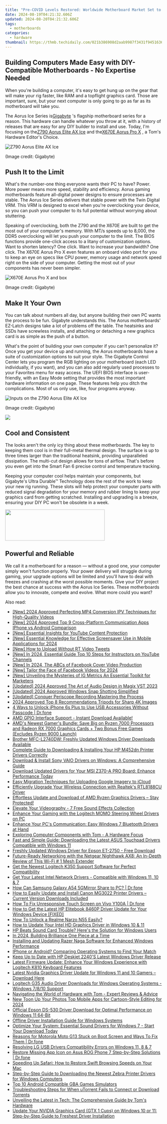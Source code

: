 ```yaml
---
title: "Pre-COVID Levels Restored: Worldwide Motherboard Market Set to Deliver 39 Million Units This Year"
date: 2024-08-19T04:21:32.606Z
updated: 2024-08-20T04:21:32.606Z
tags:
  - motherboards
categories:
  - hardware
thumbnail: https://thmb.techidaily.com/021b386908d2aab9987f3431f9451636e6368aadab9296b545a53a53a62cf42a.jpg
---
```


## Building Computers Made Easy with DIY-Compatible Motherboards - No Expertise Needed

When you're building a computer, it's easy to get hung up on the gear that will make your rig faster, like RAM and a topflight graphics card. Those are important, sure, but your next computer is only going to go as far as its motherboard will take you.

 The Aorus Ice Series is[Gigabyte](https://www.gigabyte.com/) 's flagship motherboard series for a reason. This hardware can handle whatever you throw at it, with a history of releases that are easy for any DIY builder to install and use. Today, I'm focusing on the[Z790 Aorus Elite AX Ice](https://www.gigabyte.com/Motherboard/Z790-AORUS-ELITE-AX-ICE) and the[X670E Aorus Pro X](https://www.gigabyte.com/Motherboard/X670E-AORUS-PRO-X) , a Tom's Hardware Editor's Choice.

![Z790 Aorus Elite AX Ice](https://cdn.mos.cms.futurecdn.net/BvD4dY7HrwcP6YrfYuEo7d-320-80.jpg)

 (Image credit: Gigabyte)

## Push It to the Limit

 What's the number-one thing everyone wants their PC to have? Power. More power means more speed, stability and efficiency. Aorus gaming motherboards feature all-digital power designs to ensure processes are stable. The Aorus Ice Series delivers that stable power with the Twin Digital VRM. This VRM is designed to excel when you're overclocking your device, so you can push your computer to its full potential without worrying about stuttering.

 Speaking of overclocking, both the Z790 and the X670E are built to get the most out of your computer's memory. With MT/s speeds up to 8,000, the DDR5 overclocking will let you push your computer to the limit. The BIOS functions provide one-click access to a litany of customization options. Want to shorten latency? One click. Want to increase your bandwidth? One click. The X670E Aorus Pro X even features an onboard video port for you to keep an eye on specs like CPU power, memory usage and network speed right on the side of your computer. Getting the most out of your components has never been simpler.

![X670E Aorus Pro X and box](https://cdn.mos.cms.futurecdn.net/Ac8dbm46aE9RQrbyD5UXkc-320-80.jpg)

 (Image credit: Gigabyte)

## Make It Your Own

 You can talk about numbers all day, but anyone building their own PC wants the process to be fun. Gigabyte understands this. The Aorus motherboards' EZ-Latch designs take a lot of problems off the table. The heatsinks and SSDs have screwless installs, and attaching or detaching a new graphics card is as simple as the push of a button.

 What's the point of building your own computer if you can't personalize it? Once you get your device up and running, the Aorus motherboards have a suite of customization options to suit your style. The Gigabyte Control Center lets you program the RGB lighting on your motherboard (each LED individually, if you want), and you can also add regularly used processes to your Favorites menu for easy access. The UEFI BIOS interface is user-friendly, with an Easy Mode setting that provides the most important hardware information on one page. These features help you ditch the complications. Most of us only use, like, four programs anyway.

![Inputs on the Z790 Aorus Elite AX Ice](https://cdn.mos.cms.futurecdn.net/ZJTzXgko8kFBq2GmqXiqPc-320-80.jpg)

 (Image credit: Gigabyte)

<!-- affiliate ads begin -->
<a href="https://shop.systoolsgroup.com/affiliate.php?ACCOUNT=SYSTOOBY&AFFILIATE=108875&PATH=https%3A%2F%2Fwww.systoolsgroup.com%3FAFFILIATE%3D108875%26RESOURCE%3DSysTools%2BOST%2BRecovery"><img src="https://www.systoolsgroup.com/box/ost-recovery.png" border="0"></a>
<!-- affiliate ads end -->
## Cool and Consistent

 The looks aren't the only icy thing about these motherboards. The key to keeping them cool is in their full-metal thermal design. The surface is up to three times larger than the traditional heatsink, providing unparalleled dissipation. The multi-cut design allows for tons of airflow. That's before you even get into the Smart Fan 6 precise control and temperature tracking.

 Keeping your computer cool helps maintain your components, but Gigabyte's Ultra Durable™ Technology does the rest of the work to keep your new rig running. These slots will help protect your computer parts with reduced signal degradation for your memory and rubber lining to keep your graphics card from getting scratched. Installing and upgrading is a breeze, ensuring your DIY PC won't be obsolete in a week.

<!-- affiliate ads begin -->
<a href="https://proteahair.pxf.io/c/5597632/1983634/23621" target="_top" id="1983634"><img src="//a.impactradius-go.com/display-ad/23621-1983634" border="0" alt="" width="320" height="100"/></a><img height="0" width="0" src="https://imp.pxf.io/i/5597632/1983634/23621" style="position:absolute;visibility:hidden;" border="0" />
<!-- affiliate ads end -->
## Powerful and Reliable

 We call it a motherboard for a reason — without a good one, your computer simply won't function properly. Your power delivery will struggle during gaming, your upgrade options will be limited and you'll have to deal with freezes and crashing at the worst possible moments. Give your DIY project the best chance at success with the Aorus Ice Series. These motherboards allow you to innovate, compete and evolve. What more could you want?


<ins class="adsbygoogle"
     style="display:block"
     data-ad-format="autorelaxed"
     data-ad-client="ca-pub-7571918770474297"
     data-ad-slot="1223367746"></ins>



<ins class="adsbygoogle"
     style="display:block"
     data-ad-client="ca-pub-7571918770474297"
     data-ad-slot="8358498916"
     data-ad-format="auto"
     data-full-width-responsive="true"></ins>

<span class="atpl-alsoreadstyle">Also read:</span>
<div><ul>
<li><a href="https://instagram-videos.techidaily.com/new-2024-approved-perfecting-mp4-conversion-ipv-techniques-for-high-quality-videos/"><u>[New] 2024 Approved  Perfecting MP4 Conversion  IPV Techniques for High-Quality Videos</u></a></li>
<li><a href="https://screen-capture.techidaily.com/new-2024-approved-top-9-cross-platform-communication-apps-iphone-vs-android-comparison/"><u>[New] 2024 Approved  Top 9 Cross-Platform Communication Apps  IPhone vs Android Comparison</u></a></li>
<li><a href="https://youtube-zero.techidaily.com/ssential-insights-for-youtube-content-protection/"><u>[New] Essential Insights for YouTube Content Protection</u></a></li>
<li><a href="https://screen-activity-recording.techidaily.com/new-essential-knowledge-for-effective-screensaver-use-in-mobile-applications-for-2024/"><u>[New] Essential Knowledge for Effective Screensaver Use in Mobile Applications for 2024</u></a></li>
<li><a href="https://twitter-videos.techidaily.com/new-how-to-upload-without-rt-video-tweets/"><u>[New] How to Upload Without RT  Video Tweets</u></a></li>
<li><a href="https://facebook-record-videos.techidaily.com/new-in-2024-essential-guide-top-10-steps-for-instructors-on-youtube-channels/"><u>[New] In 2024, Essential Guide  Top 10 Steps for Instructors on YouTube Channels</u></a></li>
<li><a href="https://facebook-video-content.techidaily.com/new-in-2024-the-abcs-of-facebook-cover-video-production/"><u>[New] In 2024, The ABCs of Facebook Cover Video Production</u></a></li>
<li><a href="https://facebook-video-files.techidaily.com/new-tailor-the-face-of-facebook-videos-for-2024/"><u>[New] Tailor the Face of Facebook Videos for 2024</u></a></li>
<li><a href="https://instagram-videos.techidaily.com/new-unveiling-the-mysteries-of-ig-metrics-an-essential-toolkit-for-marketers/"><u>[New] Unveiling the Mysteries of IG Metrics  An Essential Toolkit for Marketers</u></a></li>
<li><a href="https://vp-tips.techidaily.com/updated-2024-approved-the-art-of-audio-design-in-magix-vst-2023/"><u>[Updated] 2024 Approved  The Art of Audio Design in Magix VST 2023</u></a></li>
<li><a href="https://on-screen-recording.techidaily.com/updated-2024-approved-windows-snap-shotting-simplified/"><u>[Updated] 2024 Approved  Windows Snap Shotting Simplified</u></a></li>
<li><a href="https://extra-tips.techidaily.com/updated-conquer-periscope-recording-mastering-the-process/"><u>[Updated] Conquer Periscope Recording  Mastering the Process</u></a></li>
<li><a href="https://article-posts.techidaily.com/2024-approved-top-8-recommendations-tripods-for-sharp-4k-images/"><u>2024 Approved  Top 8 Recommendations  Tripods for Sharp 4K Images</u></a></li>
<li><a href="https://iphone-unlock.techidaily.com/4-ways-to-unlock-iphone-6s-plus-to-use-usb-accessories-without-passcode-drfone-by-drfone-ios/"><u>4 Ways to Unlock iPhone 6s Plus to Use USB Accessories Without Passcode | Dr.fone</u></a></li>
<li><a href="https://hardware-updates.techidaily.com/1722971667327-amd-gpio-interface-support-instant-download-available/"><u>AMD GPIO Interface Support - Instant Download Available!</u></a></li>
<li><a href="https://hardware-updates.techidaily.com/amds-newest-gamers-bundle-save-big-on-ryzen-7000-processors-and-radeon-rx-7000-graphics-cards-plus-two-bonus-free-games-excludes-ryzen-9000-launch/"><u>AMD's Newest Gamer's Bundle: Save Big on Ryzen 7000 Processors and Radeon RX 7000 Graphics Cards + Two Bonus Free Games (Excludes Ryzen 9000 Launch)</u></a></li>
<li><a href="https://hardware-updates.techidaily.com/brother-mfc-l2740dw-freshly-updated-windows-driver-downloads-available/"><u>Brother MFC-L2740DW: Freshly Updated Windows Driver Downloads Available</u></a></li>
<li><a href="https://hardware-updates.techidaily.com/complete-guide-to-downloading-and-installing-your-hp-m452dn-printer-drivers-correctly/"><u>Complete Guide to Downloading & Installing Your HP M452dn Printer Drivers Correctly</u></a></li>
<li><a href="https://hardware-updates.techidaily.com/download-and-install-sony-vaio-drivers-on-windows-a-comprehensive-guide/"><u>Download & Install Sony VAIO Drivers on Windows: A Comprehensive Guide</u></a></li>
<li><a href="https://hardware-updates.techidaily.com/1722970248928-download-updated-drivers-for-your-msi-z370-a-pro-board-enhance-performance-today/"><u>Download Updated Drivers for Your MSI Z370-A PRO Board: Enhance Performance Today</u></a></li>
<li><a href="https://techtrends.techidaily.com/easy-migration-techniques-for-uploading-google-imagery-to-icloud/"><u>Easy Migration Techniques for Uploading Google Imagery to iCloud</u></a></li>
<li><a href="https://hardware-updates.techidaily.com/efficiently-upgrade-your-wireless-connection-with-realteks-rtl8188cu-driver/"><u>Efficiently Upgrade Your Wireless Connection with Realtek's RTL8188CU Driver</u></a></li>
<li><a href="https://hardware-updates.techidaily.com/effortless-update-and-download-of-amd-ryzen-graphics-drivers-stay-protected/"><u>Effortless Update and Download of AMD Ryzen Graphics Drivers – Stay Protected!</u></a></li>
<li><a href="https://youtube-videos.techidaily.com/elevate-your-videography-7-free-sound-effects-collection/"><u>Elevate Your Videography - 7 Free Sound Effects Collection</u></a></li>
<li><a href="https://hardware-updates.techidaily.com/enhance-your-gaming-with-the-logitech-momo-steering-wheel-drivers-on-pc/"><u>Enhance Your Gaming with the Logitech MOMO Steering Wheel Drivers on PC</u></a></li>
<li><a href="https://hardware-updates.techidaily.com/enhance-your-pcs-communication-easy-windows-7-bluetooth-drivers-at-hand/"><u>Enhance Your PC's Communication: Easy Windows 7 Bluetooth Drivers at Hand</u></a></li>
<li><a href="https://hardware-updates.techidaily.com/exploring-computer-components-with-tom-a-hardware-focus/"><u>Exploring Computer Components with Tom - A Hardware Focus</u></a></li>
<li><a href="https://hardware-updates.techidaily.com/fast-and-simple-guide-downloading-the-latest-asus-touchpad-drivers-compatible-with-windows-11/"><u>Fast and Simple Guide: Downloading the Latest ASUS Touchpad Drivers Compatible with Windows 11</u></a></li>
<li><a href="https://hardware-updates.techidaily.com/freshly-updated-windows-driver-for-epson-et-2750-free-download/"><u>Freshly Updated Windows Driver for Epson ET-2750 - Free Download</u></a></li>
<li><a href="https://buynow-info.techidaily.com/future-ready-networking-with-the-netgear-nighthawk-ax8-an-in-depth-review-of-this-wi-fi-1-mesh-extender/"><u>Future-Ready Networking with the Netgear Nighthawk AX8: An In-Depth Review of This Wi-Fi # 1 Mesh Extender</u></a></li>
<li><a href="https://win-amazing.techidaily.com/get-the-newest-logitech-k350-support-software-for-perfect-compatibility/"><u>Get the Newest Logitech K350 Support Software for Perfect Compatibility</u></a></li>
<li><a href="https://hardware-updates.techidaily.com/get-your-latest-intel-network-drivers-compatible-with-windows-11-10-and-7/"><u>Get Your Latest Intel Network Drivers - Compatible with Windows 11, 10 & 7</u></a></li>
<li><a href="https://screen-mirror.techidaily.com/how-can-samsung-galaxy-a54-5gmirror-share-to-pc-drfone-by-drfone-android/"><u>How Can Samsung Galaxy A54 5GMirror Share to PC? | Dr.fone</u></a></li>
<li><a href="https://hardware-updates.techidaily.com/how-to-easily-update-and-install-canon-mg3022-printer-drivers-current-version-downloads-included/"><u>How to Easily Update and Install Canon MG3022 Printer Drivers – Current Version Downloads Included</u></a></li>
<li><a href="https://howto.techidaily.com/how-to-fix-unresponsive-touch-screen-on-vivo-y100a-drfone-by-drfone-fix-android-problems-fix-android-problems/"><u>How To Fix Unresponsive Touch Screen on Vivo Y100A | Dr.fone</u></a></li>
<li><a href="https://hardware-updates.techidaily.com/how-to-get-the-latest-hp-elitebook-8460p-driver-update-for-your-windows-device-fixed/"><u>How to Get the Latest HP Elitebook 8460P Driver Update for Your Windows Device [FIXED]</u></a></li>
<li><a href="https://easy-unlock-android.techidaily.com/how-to-unlock-a-realme-narzo-n55-easily-by-drfone-android/"><u>How To Unlock a Realme Narzo N55 Easily?</u></a></li>
<li><a href="https://hardware-updates.techidaily.com/how-to-update-your-intel-hd-graphics-driver-in-windows-10-and-11/"><u>How to Update Your Intel HD Graphics Driver in Windows 10 & 11</u></a></li>
<li><a href="https://hardware-updates.techidaily.com/1722958557825-hp-beats-sound-card-trouble-heres-the-solution-for-windows-users/"><u>HP Beats Sound Card Trouble? Here's the Solution for Windows Users</u></a></li>
<li><a href="https://extra-tips.techidaily.com/in-2024-building-brilliance-one-piece-at-a-time/"><u>In 2024, Building Brilliance One Piece at a Time</u></a></li>
<li><a href="https://hardware-updates.techidaily.com/installing-and-updating-razer-naga-software-for-enhanced-windows-performance/"><u>Installing and Updating Razer Naga Software for Enhanced Windows Performance</u></a></li>
<li><a href="https://buynow-marvelous.techidaily.com/iphone-or-android-comparing-operating-systems-to-find-your-match/"><u>IPhone or Android? Comparing Operating Systems to Find Your Match</u></a></li>
<li><a href="https://hardware-updates.techidaily.com/keep-up-to-date-with-hp-deskjet-2240s-latest-windows-driver-release/"><u>Keep Up to Date with HP Deskjet 2240'S Latest Windows Driver Release</u></a></li>
<li><a href="https://hardware-updates.techidaily.com/latest-firmware-update-enhance-your-windows-experience-with-logitech-k810-keyboard-features/"><u>Latest Firmware Update: Enhance Your Windows Experience with Logitech K810 Keyboard Features</u></a></li>
<li><a href="https://hardware-updates.techidaily.com/latest-nvidia-graphics-driver-update-for-windows-11-and-10-gamers-download-here/"><u>Latest Nvidia Graphics Driver Update for Windows 11 and 10 Gamers – Download Here</u></a></li>
<li><a href="https://hardware-updates.techidaily.com/logitech-g35-audio-driver-downloads-for-windows-operating-systems-windows-7810-support/"><u>Logitech G35 Audio Driver Downloads for Windows Operating Systems - Windows 7/8/10 Support</u></a></li>
<li><a href="https://hardware-updates.techidaily.com/navigating-the-world-of-hardware-with-tom-expert-reviews-and-advice/"><u>Navigating the World of Hardware with Tom - Expert Reviews & Advice</u></a></li>
<li><a href="https://smart-video-editing.techidaily.com/new-toon-up-your-photos-top-mobile-apps-for-cartoon-style-editing-for-2024/"><u>New Toon Up Your Photos Top Mobile Apps for Cartoon-Style Editing for 2024</u></a></li>
<li><a href="https://hardware-updates.techidaily.com/official-epson-ds-530-driver-download-for-optimal-performance-on-windows-11-64-bit/"><u>Official Epson DS-530 Driver Download for Optimal Performance on Windows 11 64-Bit</u></a></li>
<li><a href="https://hardware-updates.techidaily.com/offline-driver-installation-guide-for-windows-systems/"><u>Offline Driver Installation Guide for Windows Systems</u></a></li>
<li><a href="https://hardware-updates.techidaily.com/optimize-your-system-essential-sound-drivers-for-windows-7-start-your-download-today/"><u>Optimize Your System: Essential Sound Drivers for Windows 7 - Start Your Download Today</u></a></li>
<li><a href="https://fix-guide.techidaily.com/reasons-for-motorola-moto-g13-stuck-on-boot-screen-and-ways-to-fix-them-drfone-by-drfone-fix-android-problems-fix-android-problems/"><u>Reasons for Motorola Moto G13 Stuck on Boot Screen and Ways To Fix Them | Dr.fone</u></a></li>
<li><a href="https://hardware-updates.techidaily.com/resolving-lg-usb-drivers-compatibility-errors-on-windows-11-8-and-7/"><u>Resolving LG USB Drivers Compatibility Errors on Windows 11, 8 & 7</u></a></li>
<li><a href="https://fix-guide.techidaily.com/restore-missing-app-icon-on-asus-rog-phone-7-step-by-step-solutions-drfone-by-drfone-fix-android-problems-fix-android-problems/"><u>Restore Missing App Icon on Asus ROG Phone 7 Step-by-Step Solutions | Dr.fone</u></a></li>
<li><a href="https://os-tips.techidaily.com/speeding-up-safari-how-to-restore-swift-browsing-speeds-on-your-mac/"><u>Speeding Up Safari: How to Restore Swift Browsing Speeds on Your Mac</u></a></li>
<li><a href="https://hardware-updates.techidaily.com/step-by-step-guide-to-downloading-the-newest-zebra-printer-drivers-for-windows-computers/"><u>Step-by-Step Guide to Downloading the Newest Zebra Printer Drivers for Windows Computers</u></a></li>
<li><a href="https://remote-screen-capture.techidaily.com/top-10-android-compatible-gba-games-simulators/"><u>Top 10 Android Compatible GBA Games Simulators</u></a></li>
<li><a href="https://win-blog.techidaily.com/troubleshooting-steps-for-when-utorrent-fails-to-connect-or-download-torrents/"><u>Troubleshooting Steps for When uTorrent Fails to Connect or Download Torrents</u></a></li>
<li><a href="https://hardware-updates.techidaily.com/unveiling-the-latest-in-tech-the-comprehensive-guide-by-toms-hardware/"><u>Unveiling the Latest in Tech: The Comprehensive Guide by Tom's Hardware</u></a></li>
<li><a href="https://hardware-updates.techidaily.com/update-your-nvidia-graphics-card-gtx-1-cups-on-windows-10-or-11-step-by-step-guide-to-freshest-driver-installation/"><u>Update Your NVIDIA Graphics Card (GTX 1 Cups) on Windows 10 or 11: Step-by-Step Guide to Freshest Driver Installation</u></a></li>
</ul></div>
